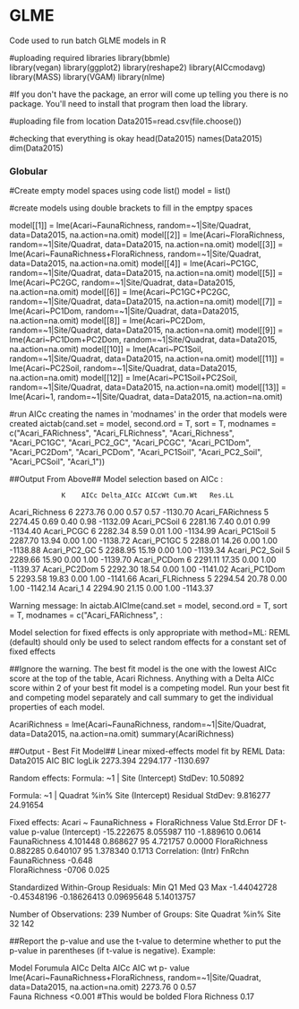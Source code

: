 # GLME
Code used to run batch GLME models in R

#uploading required libraries 
library(bbmle)   
library(vegan)
library(ggplot2)
library(reshape2)
library(AICcmodavg)
library(MASS)
library(VGAM)
library(nlme)

#If you don't have the package, an error will come up telling you there is no package. You'll need to install that program then load the library.

#uploading file from location
Data2015=read.csv(file.choose())

#checking that everything is okay
head(Data2015)
names(Data2015)
dim(Data2015)


### Globular ###

#Create empty model spaces using code list()
model = list()

#create models using double brackets to fill in the emptpy spaces

model[[1]] = lme(Acari~FaunaRichness, random=~1|Site/Quadrat, data=Data2015, na.action=na.omit)
model[[2]] = lme(Acari~FloraRichness, random=~1|Site/Quadrat, data=Data2015, na.action=na.omit)
model[[3]] = lme(Acari~FaunaRichness+FloraRichness, random=~1|Site/Quadrat, data=Data2015, na.action=na.omit)
model[[4]] = lme(Acari~PC1GC, random=~1|Site/Quadrat, data=Data2015, na.action=na.omit)
model[[5]] = lme(Acari~PC2GC, random=~1|Site/Quadrat, data=Data2015, na.action=na.omit)
model[[6]] = lme(Acari~PC1GC+PC2GC, random=~1|Site/Quadrat, data=Data2015, na.action=na.omit)
model[[7]] = lme(Acari~PC1Dom, random=~1|Site/Quadrat, data=Data2015, na.action=na.omit)
model[[8]] = lme(Acari~PC2Dom, random=~1|Site/Quadrat, data=Data2015, na.action=na.omit)
model[[9]] = lme(Acari~PC1Dom+PC2Dom, random=~1|Site/Quadrat, data=Data2015, na.action=na.omit)
model[[10]] = lme(Acari~PC1Soil, random=~1|Site/Quadrat, data=Data2015, na.action=na.omit)
model[[11]] = lme(Acari~PC2Soil, random=~1|Site/Quadrat, data=Data2015, na.action=na.omit)
model[[12]] = lme(Acari~PC1Soil+PC2Soil, random=~1|Site/Quadrat, data=Data2015, na.action=na.omit)
model[[13]] = lme(Acari~1, random=~1|Site/Quadrat, data=Data2015, na.action=na.omit)

#run AICc creating the names in 'modnames' in the order that models were created
aictab(cand.set = model, second.ord = T, sort = T, modnames = c("Acari_FARichness", "Acari_FLRichness", "Acari_Richness", "Acari_PC1GC", "Acari_PC2_GC", "Acari_PCGC", "Acari_PC1Dom", "Acari_PC2Dom", "Acari_PCDom", "Acari_PC1Soil", "Acari_PC2_Soil", "Acari_PCSoil", "Acari_1"))                                                  
  
##Output From Above##
Model selection based on AICc :

                 K    AICc Delta_AICc AICcWt Cum.Wt   Res.LL
Acari_Richness   6 2273.76       0.00   0.57   0.57 -1130.70
Acari_FARichness 5 2274.45       0.69   0.40   0.98 -1132.09
Acari_PCSoil     6 2281.16       7.40   0.01   0.99 -1134.40
Acari_PCGC       6 2282.34       8.59   0.01   1.00 -1134.99
Acari_PC1Soil    5 2287.70      13.94   0.00   1.00 -1138.72
Acari_PC1GC      5 2288.01      14.26   0.00   1.00 -1138.88
Acari_PC2_GC     5 2288.95      15.19   0.00   1.00 -1139.34
Acari_PC2_Soil   5 2289.66      15.90   0.00   1.00 -1139.70
Acari_PCDom      6 2291.11      17.35   0.00   1.00 -1139.37
Acari_PC2Dom     5 2292.30      18.54   0.00   1.00 -1141.02
Acari_PC1Dom     5 2293.58      19.83   0.00   1.00 -1141.66
Acari_FLRichness 5 2294.54      20.78   0.00   1.00 -1142.14
Acari_1          4 2294.90      21.15   0.00   1.00 -1143.37

Warning message:
In aictab.AIClme(cand.set = model, second.ord = T, sort = T, modnames = c("Acari_FARichness",  :
  
Model selection for fixed effects is only appropriate with method=ML:
REML (default) should only be used to select random effects for a constant set of fixed effects

##Ignore the warning. The best fit model is the one with the lowest AICc score at the top of the table, Acari Richness. Anything with a Delta AICc score within 2 of your best fit model is a competing model. Run your best fit and competing model separately and call summary to get the individual properties of each model. 

AcariRichness = lme(Acari~FaunaRichness, random=~1|Site/Quadrat, data=Data2015, na.action=na.omit)
summary(AcariRichness)

##Output - Best Fit Model##
Linear mixed-effects model fit by REML
 Data: Data2015 
       AIC      BIC    logLik
  2273.394 2294.177 -1130.697

Random effects:
 Formula: ~1 | Site
        (Intercept)
StdDev:    10.50892

 Formula: ~1 | Quadrat %in% Site
        (Intercept) Residual
StdDev:    9.816277 24.91654

Fixed effects: Acari ~ FaunaRichness + FloraRichness 
                   Value Std.Error  DF   t-value p-value
(Intercept)   -15.222675  8.055987 110 -1.889610  0.0614
FaunaRichness   4.101448  0.868627  95  4.721757  0.0000
FloraRichness   0.882285  0.640107  95  1.378340  0.1713
 Correlation: 
              (Intr) FnRchn
FaunaRichness -0.648       
FloraRichness -0706  0.025

Standardized Within-Group Residuals:
        Min          Q1         Med          Q3         Max 
-1.44042728 -0.45348196 -0.18626413  0.09695648  5.14013757 

Number of Observations: 239
Number of Groups: 
             Site Quadrat %in% Site 
               32               142 

##Report the p-value and use the t-value to determine whether to put the p-value in parentheses (if t-value is negative).
Example:

Model Forumula												AICc	Delta AICc	AIC wt	p- value
lme(Acari~FaunaRichness+FloraRichness, random=~1|Site/Quadrat, data=Data2015, na.action=na.omit)	2273.76		0	0.57	
Fauna Richness																<0.001	#This would be bolded
Flora Richness																0.17


